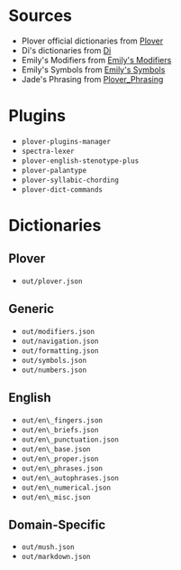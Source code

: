 # Sources

- Plover official dictionaries from [Plover](https://github.com/openstenoproject/plover)
- Di's dictionaries from [Di](https://github.com/didoesdigital/steno-dictionaries)
- Emily's Modifiers from [Emily's Modifiers](https://github.com/EPLHREU/emily-modifiers)
- Emily's Symbols from [Emily's Symbols](https://github.com/EPLHREU/emily-symbols)
- Jade's Phrasing from [Plover\_Phrasing](https://github.com/Jade-GG/plover\_phrasing)

# Plugins

- `plover-plugins-manager`
- `spectra-lexer`
- `plover-english-stenotype-plus`
- `plover-palantype`
- `plover-syllabic-chording`
- `plover-dict-commands`

# Dictionaries

## Plover

- `out/plover.json`

## Generic

- `out/modifiers.json`
- `out/navigation.json`
- `out/formatting.json`
- `out/symbols.json`
- `out/numbers.json`

## English

- `out/en\_fingers.json`
- `out/en\_briefs.json`
- `out/en\_punctuation.json`
- `out/en\_base.json`
- `out/en\_proper.json`
- `out/en\_phrases.json`
- `out/en\_autophrases.json`
- `out/en\_numerical.json`
- `out/en\_misc.json`

## Domain-Specific

- `out/mush.json`
- `out/markdown.json`

